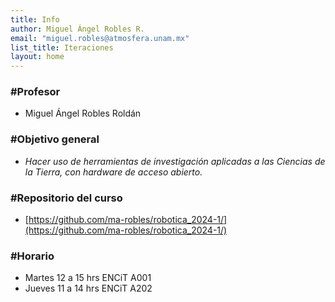 ```yaml
---
title: Info
author: Miguel Ángel Robles R.
email: "miguel.robles@atmosfera.unam.mx"
list_title: Iteraciones
layout: home
---
```


### \#Profesor
* Miguel Ángel Robles Roldán
### \#Objetivo general
* *Hacer uso de herramientas de investigación aplicadas a las Ciencias de la Tierra, con hardware de acceso abierto.*

### \#Repositorio del curso
* [https://github.com/ma-robles/robotica_2024-1/](https://github.com/ma-robles/robotica_2024-1/)

### \#Horario
* Martes 12 a 15 hrs ENCiT A001
* Jueves 11 a 14 hrs ENCiT A202
